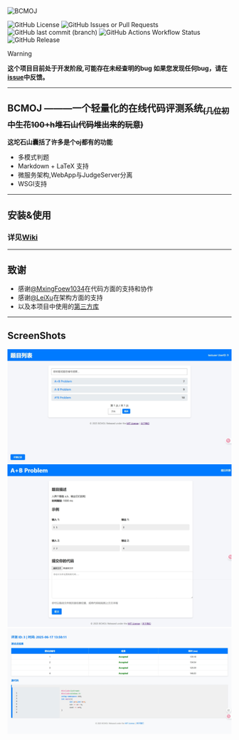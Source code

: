 ![BCMOJ](https://socialify.git.ci/SleepingCui/BCMOJ/image?custom_language=Java&description=1&font=Raleway&language=1&name=1&owner=1&pattern=Circuit+Board&theme=Auto)

![GitHub License](https://img.shields.io/github/license/SleepingCui/BCMOJ)
![GitHub Issues or Pull Requests](https://img.shields.io/github/issues-pr/SleepingCui/BCMOJ)
![GitHub last commit (branch)](https://img.shields.io/github/last-commit/SleepingCui/BCMOJ/master)
![GitHub Actions Workflow Status](https://img.shields.io/github/actions/workflow/status/SleepingCui/BCMOJ/maven.yml)
![GitHub Release](https://img.shields.io/github/v/release/SleepingCui/BCMOJ)

> [!WARNING]
> **这个项目目前处于开发阶段,可能存在未经查明的bug
> 如果您发现任何bug，请在[issue](https://github.com/SleepingCui/BCMOJ/issues)中反馈。**
---
## **BCMOJ** ———一个轻量化的在线代码评测系统<sub>~~(几位初中生花100+h堆石山代码堆出来的玩意)~~</sub>
**这坨石山囊括了许多是个oj都有的功能**
- 多模式判题
- Markdown + LaTeX 支持
- 微服务架构,WebApp与JudgeServer分离
- WSGI支持

---

## 安装&使用

### 详见[Wiki](https://github.com/SleepingCui/BCMOJ/wiki)

---

## 致谢
- 感谢[@MxingFoew1034](https://github.com/MxingFoew1034)在代码方面的支持和协作
- 感谢[@LeiXu](https://github.com/853683892)在架构方面的支持
- 以及本项目中使用的[第三方库](THIRD_PARTY_LIBS.md)

---

## ScreenShots

<p align="center">
  <img src="https://raw.githubusercontent.com/SleepingCui/BCMOJ/master/imgs/ss1.png" alt="ss1"/>
  <img src="https://raw.githubusercontent.com/SleepingCui/BCMOJ/master/imgs/ss2.png" alt="ss2"/>
  <img src="https://raw.githubusercontent.com/SleepingCui/BCMOJ/master/imgs/ss3.png" alt="ss3"/>
</p>
